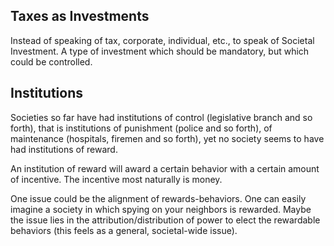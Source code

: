## Taxes as Investments

Instead of speaking of tax, corporate, individual, etc., to speak of Societal Investment. A type of investment which should be mandatory, but which could be controlled.



## Institutions

Societies so far have had institutions of control (legislative branch and so forth), that is institutions of punishment (police and so forth), of maintenance (hospitals, firemen and so forth), yet no society seems to have had institutions of reward.

An institution of reward will award a certain behavior with a certain amount of incentive. The incentive most naturally is money.

One issue could be the alignment of rewards-behaviors. One can easily imagine a society in which spying on your neighbors is rewarded. Maybe the issue lies in the attribution/distribution of power to elect the rewardable behaviors (this feels as a general, societal-wide issue).
